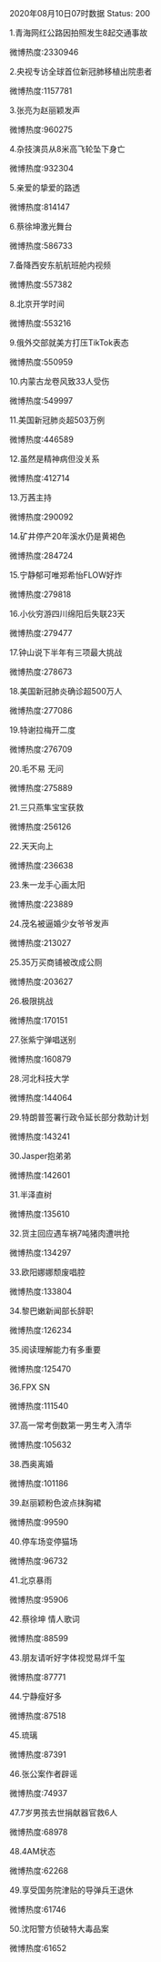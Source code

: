2020年08月10日07时数据
Status: 200

1.青海网红公路因拍照发生8起交通事故

微博热度:2330946

2.央视专访全球首位新冠肺移植出院患者

微博热度:1157781

3.张亮为赵丽颖发声

微博热度:960275

4.杂技演员从8米高飞轮坠下身亡

微博热度:932304

5.亲爱的挚爱的路透

微博热度:814147

6.蔡徐坤激光舞台

微博热度:586733

7.备降西安东航航班舱内视频

微博热度:557382

8.北京开学时间

微博热度:553216

9.俄外交部就美方打压TikTok表态

微博热度:550959

10.内蒙古龙卷风致33人受伤

微博热度:549997

11.美国新冠肺炎超503万例

微博热度:446589

12.虽然是精神病但没关系

微博热度:412714

13.万茜主持

微博热度:290092

14.矿井停产20年溪水仍是黄褐色

微博热度:284724

15.宁静郁可唯郑希怡FLOW好炸

微博热度:279818

16.小伙穷游四川绵阳后失联23天

微博热度:279477

17.钟山说下半年有三项最大挑战

微博热度:278673

18.美国新冠肺炎确诊超500万人

微博热度:277086

19.特谢拉梅开二度

微博热度:276709

20.毛不易 无问

微博热度:275889

21.三只燕隼宝宝获救

微博热度:256126

22.天天向上

微博热度:236638

23.朱一龙手心画太阳

微博热度:223889

24.茂名被逼婚少女爷爷发声

微博热度:213027

25.35万买商铺被改成公厕

微博热度:203627

26.极限挑战

微博热度:170151

27.张紫宁弹唱送别

微博热度:160879

28.河北科技大学

微博热度:144064

29.特朗普签署行政令延长部分救助计划

微博热度:143241

30.Jasper抱弟弟

微博热度:142601

31.半泽直树

微博热度:135610

32.货主回应遇车祸7吨猪肉遭哄抢

微博热度:134297

33.欧阳娜娜颓废唱腔

微博热度:133804

34.黎巴嫩新闻部长辞职

微博热度:126234

35.阅读理解能力有多重要

微博热度:125470

36.FPX SN

微博热度:111540

37.高一常考倒数第一男生考入清华

微博热度:105632

38.西奥离婚

微博热度:101186

39.赵丽颖粉色波点抹胸裙

微博热度:99590

40.停车场变停猫场

微博热度:96732

41.北京暴雨

微博热度:95906

42.蔡徐坤 情人歌词

微博热度:88599

43.朋友请听好字体视觉易烊千玺

微博热度:87771

44.宁静瘦好多

微博热度:87518

45.琉璃

微博热度:87391

46.张公案作者辟谣

微博热度:74937

47.7岁男孩去世捐献器官救6人

微博热度:68978

48.4AM状态

微博热度:62268

49.享受国务院津贴的导弹兵王退休

微博热度:61746

50.沈阳警方侦破特大毒品案

微博热度:61652

